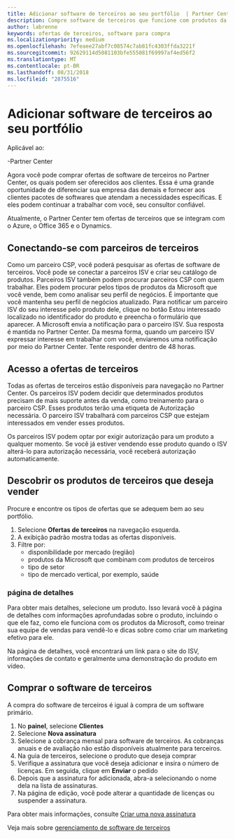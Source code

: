 ```yaml
---
title: Adicionar software de terceiros ao seu portfólio  | Partner Center
description: Compre software de terceiros que funcione com produtos da Microsoft
author: labrenne
keywords: ofertas de terceiros, software para compra
ms.localizationpriority: medium
ms.openlocfilehash: 7efeaee27abf7c08574c7ab81fc4303ffda3221f
ms.sourcegitcommit: 92629114d5081103bfe555081f69997af4ed56f2
ms.translationtype: MT
ms.contentlocale: pt-BR
ms.lasthandoff: 08/31/2018
ms.locfileid: "2875516"
---
```

# <a name="add-third-party-software-to-your-portfolio"></a>Adicionar software de terceiros ao seu portfólio

Aplicável ao:

-Partner Center

Agora você pode comprar ofertas de software de terceiros no Partner Center, os quais podem ser oferecidos aos clientes. Essa é uma grande oportunidade de diferenciar sua empresa das demais e fornecer aos clientes pacotes de softwares que atendam a necessidades específicas. E eles podem continuar a trabalhar com você, seu consultor confiável.

Atualmente, o Partner Center tem ofertas de terceiros que se integram com o Azure, o Office 365 e o Dynamics. 

## <a name="connecting-with-third-party-partners"></a>Conectando-se com parceiros de terceiros
 
Como um parceiro CSP, você poderá pesquisar as ofertas de software de terceiros. Você pode se conectar a parceiros ISV e criar seu catálogo de produtos. Parceiros ISV também podem procurar parceiros CSP com quem trabalhar. Eles podem procurar pelos tipos de produtos da Microsoft que você vende, bem como analisar seu perfil de negócios. É importante que você mantenha seu perfil de negócios atualizado. Para notificar um parceiro ISV do seu interesse pelo produto dele, clique no botão Estou interessado localizado no identificador do produto e preencha o formulário que aparecer. A Microsoft envia a notificação para o parceiro ISV. Sua resposta é mantida no Partner Center. Da mesma forma, quando um parceiro ISV expressar interesse em trabalhar com você, enviaremos uma notificação por meio do Partner Center. Tente responder dentro de 48 horas.

## <a name="access-to-third-party-offers"></a>Acesso a ofertas de terceiros

Todas as ofertas de terceiros estão disponíveis para navegação no Partner Center. Os parceiros ISV podem decidir que determinados produtos precisam de mais suporte antes da venda, como treinamento para o parceiro CSP. Esses produtos terão uma etiqueta de Autorização necessária. O parceiro ISV trabalhará com parceiros CSP que estejam interessados em vender esses produtos. 

Os parceiros ISV podem optar por exigir autorização para um produto a qualquer momento. Se você já estiver vendendo esse produto quando o ISV alterá-lo para autorização necessária, você receberá autorização automaticamente.

## <a name="discover-third-party-products-you-want-to-sell"></a>Descobrir os produtos de terceiros que deseja vender

Procure e encontre os tipos de ofertas que se adequem bem ao seu portfólio. 

1. Selecione **Ofertas de terceiros** na navegação esquerda.
2. A exibição padrão mostra todas as ofertas disponíveis.
3. Filtre por:
    - disponibilidade por mercado (região)
    - produtos da Microsoft que combinam com produtos de terceiros
    - tipo de setor
    - tipo de mercado vertical, por exemplo, saúde

### <a name="the-details-page"></a>página de detalhes

Para obter mais detalhes, selecione um produto. Isso levará você à página de detalhes com informações aprofundadas sobre o produto, incluindo o que ele faz, como ele funciona com os produtos da Microsoft, como treinar sua equipe de vendas para vendê-lo e dicas sobre como criar um marketing efetivo para ele.

Na página de detalhes, você encontrará um link para o site do ISV, informações de contato e geralmente uma demonstração do produto em vídeo. 

## <a name="purchase-the-third-party-software"></a>Comprar o software de terceiros

A compra do software de terceiros é igual à compra de um software primário. 

1. No **painel**, selecione **Clientes**
2. Selecione **Nova assinatura**
3. Selecione a cobrança mensal para software de terceiros. As cobranças anuais e de avaliação não estão disponíveis atualmente para terceiros.
4. Na guia de terceiros, selecione o produto que deseja comprar
5. Verifique a assinatura que você deseja adicionar e insira o número de licenças. Em seguida, clique em **Enviar** o pedido
6. Depois que a assinatura for adicionada, abra-a selecionando o nome dela na lista de assinaturas.
7. Na página de edição, você pode alterar a quantidade de licenças ou suspender a assinatura.

Para obter mais informações, consulte [Criar uma nova assinatura](create-a-new-subscription.md)

Veja mais sobre [gerenciamento de software de terceiros](third-party-help.md)  